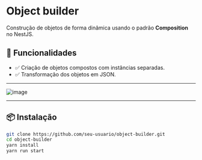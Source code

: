 # Object builder
Construção de objetos de forma dinâmica usando o padrão **Composition** no NestJS.  

## 📌 Funcionalidades  
- ✅ Criação de objetos compostos com instâncias separadas.  
- ✅ Transformação dos objetos em JSON.  

---
![image](https://github.com/user-attachments/assets/5dd18fa4-54cc-4c62-8364-368b0165caf2)

---
## 📦 Instalação  

```sh
git clone https://github.com/seu-usuario/object-builder.git  
cd object-builder  
yarn install  
yarn run start
